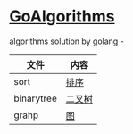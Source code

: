 # [GoAlgorithms](https://github.com/ukinhappy/GoAlgorithms)
algorithms solution by golang -
    
文件 | 内容
---|---
sort | [排序](https://github.com/ukinhappy/GoAlgorithms/tree/master/sort/sort.md)
binarytree | [二叉树](https://github.com/ukinhappy/GoAlgorithms/tree/master/BinaryTree/BinaryTree.md)
grahp | [图](https://github.com/ukinhappy/GoAlgorithms/blob/master/grahp/graph.md)
